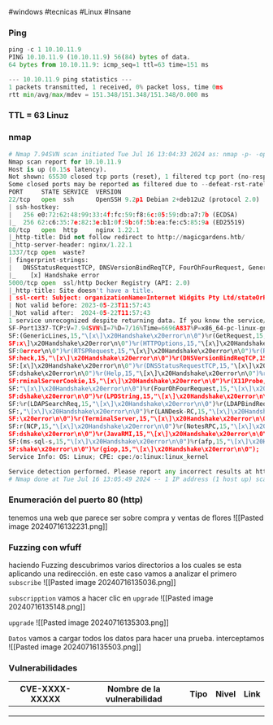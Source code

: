 #windows #tecnicas #Linux #Insane
### Ping

```python
ping -c 1 10.10.11.9
PING 10.10.11.9 (10.10.11.9) 56(84) bytes of data.
64 bytes from 10.10.11.9: icmp_seq=1 ttl=63 time=151 ms

--- 10.10.11.9 ping statistics ---
1 packets transmitted, 1 received, 0% packet loss, time 0ms
rtt min/avg/max/mdev = 151.348/151.348/151.348/0.000 ms
```

### TTL = 63 Linuz

### nmap

```python
# Nmap 7.94SVN scan initiated Tue Jul 16 13:04:33 2024 as: nmap -p- -open -sCV --min-rate 5000 -n -Pn -oN Scan 10.10.11.9
Nmap scan report for 10.10.11.9
Host is up (0.15s latency).
Not shown: 65530 closed tcp ports (reset), 1 filtered tcp port (no-response)
Some closed ports may be reported as filtered due to --defeat-rst-ratelimit
PORT     STATE SERVICE  VERSION
22/tcp   open  ssh      OpenSSH 9.2p1 Debian 2+deb12u2 (protocol 2.0)
| ssh-hostkey: 
|   256 e0:72:62:48:99:33:4f:fc:59:f8:6c:05:59:db:a7:7b (ECDSA)
|_  256 62:c6:35:7e:82:3e:b1:0f:9b:6f:5b:ea:fe:c5:85:9a (ED25519)
80/tcp   open  http     nginx 1.22.1
|_http-title: Did not follow redirect to http://magicgardens.htb/
|_http-server-header: nginx/1.22.1
1337/tcp open  waste?
| fingerprint-strings: 
|   DNSStatusRequestTCP, DNSVersionBindReqTCP, FourOhFourRequest, GenericLines, GetRequest, HTTPOptions, Help, JavaRMI, LANDesk-RC, LDAPBindReq, LDAPSearchReq, LPDString, NCP, NotesRPC, RPCCheck, RTSPRequest, TerminalServer, TerminalServerCookie, X11Probe, afp, giop, ms-sql-s: 
|_    [x] Handshake error
5000/tcp open  ssl/http Docker Registry (API: 2.0)
|_http-title: Site doesn't have a title.
| ssl-cert: Subject: organizationName=Internet Widgits Pty Ltd/stateOrProvinceName=Some-State/countryName=AU
| Not valid before: 2023-05-23T11:57:43
|_Not valid after:  2024-05-22T11:57:43
1 service unrecognized despite returning data. If you know the service/version, please submit the following fingerprint at https://nmap.org/cgi-bin/submit.cgi?new-service :
SF-Port1337-TCP:V=7.94SVN%I=7%D=7/16%Time=6696A837%P=x86_64-pc-linux-gnu%r
SF:(GenericLines,15,"\[x\]\x20Handshake\x20error\n\0")%r(GetRequest,15,"\[
SF:x\]\x20Handshake\x20error\n\0")%r(HTTPOptions,15,"\[x\]\x20Handshake\x2
SF:0error\n\0")%r(RTSPRequest,15,"\[x\]\x20Handshake\x20error\n\0")%r(RPCC
SF:heck,15,"\[x\]\x20Handshake\x20error\n\0")%r(DNSVersionBindReqTCP,15,"\
SF:[x\]\x20Handshake\x20error\n\0")%r(DNSStatusRequestTCP,15,"\[x\]\x20Han
SF:dshake\x20error\n\0")%r(Help,15,"\[x\]\x20Handshake\x20error\n\0")%r(Te
SF:rminalServerCookie,15,"\[x\]\x20Handshake\x20error\n\0")%r(X11Probe,15,
SF:"\[x\]\x20Handshake\x20error\n\0")%r(FourOhFourRequest,15,"\[x\]\x20Han
SF:dshake\x20error\n\0")%r(LPDString,15,"\[x\]\x20Handshake\x20error\n\0")
SF:%r(LDAPSearchReq,15,"\[x\]\x20Handshake\x20error\n\0")%r(LDAPBindReq,15
SF:,"\[x\]\x20Handshake\x20error\n\0")%r(LANDesk-RC,15,"\[x\]\x20Handshake
SF:\x20error\n\0")%r(TerminalServer,15,"\[x\]\x20Handshake\x20error\n\0")%
SF:r(NCP,15,"\[x\]\x20Handshake\x20error\n\0")%r(NotesRPC,15,"\[x\]\x20Han
SF:dshake\x20error\n\0")%r(JavaRMI,15,"\[x\]\x20Handshake\x20error\n\0")%r
SF:(ms-sql-s,15,"\[x\]\x20Handshake\x20error\n\0")%r(afp,15,"\[x\]\x20Hand
SF:shake\x20error\n\0")%r(giop,15,"\[x\]\x20Handshake\x20error\n\0");
Service Info: OS: Linux; CPE: cpe:/o:linux:linux_kernel

Service detection performed. Please report any incorrect results at https://nmap.org/submit/ .
# Nmap done at Tue Jul 16 13:05:49 2024 -- 1 IP address (1 host up) scanned in 75.85 seconds
```

### Enumeración del puerto 80 (http)
tenemos una web que parece ser sobre compra y ventas de flores
![[Pasted image 20240716132231.png]]

### Fuzzing con wfuff
haciendo Fuzzing descubrimos varios directorios a los cuales se esta aplicando una redirección. en este caso vamos a analizar el primero `subscribe`
![[Pasted image 20240716135036.png]]

`subscripption`
vamos a hacer clic en `upgrade` 
![[Pasted image 20240716135148.png]]

`upgrade`
![[Pasted image 20240716135303.png]]

`Datos`
vamos a cargar todos los datos para hacer una prueba. interceptamos 
![[Pasted image 20240716135503.png]]








### Vulnerabilidades

| CVE-XXXX-XXXXX | Nombre de la vulnerabilidad | Tipo | Nivel | Link |
| -------------- | --------------------------- | ---- | ----- | ---- |
|                |                             |      |       |      |
|                |                             |      |       |      |
|                |                             |      |       |      |
